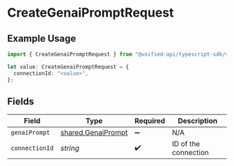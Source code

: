 # CreateGenaiPromptRequest

## Example Usage

```typescript
import { CreateGenaiPromptRequest } from "@unified-api/typescript-sdk/sdk/models/operations";

let value: CreateGenaiPromptRequest = {
  connectionId: "<value>",
};
```

## Fields

| Field                                                           | Type                                                            | Required                                                        | Description                                                     |
| --------------------------------------------------------------- | --------------------------------------------------------------- | --------------------------------------------------------------- | --------------------------------------------------------------- |
| `genaiPrompt`                                                   | [shared.GenaiPrompt](../../../sdk/models/shared/genaiprompt.md) | :heavy_minus_sign:                                              | N/A                                                             |
| `connectionId`                                                  | *string*                                                        | :heavy_check_mark:                                              | ID of the connection                                            |